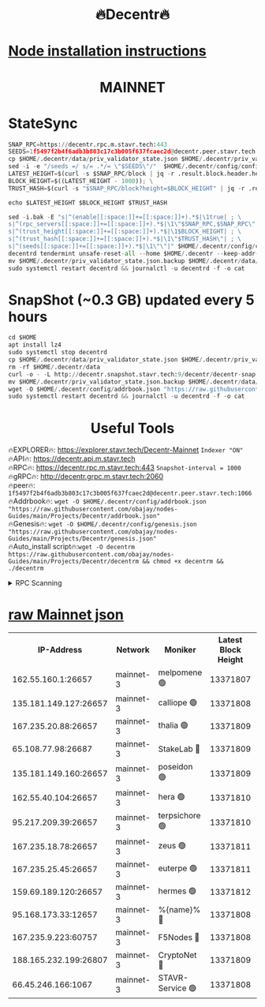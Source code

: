 <h1 align="center"> 🔥Decentr🔥</h1>

[Node installation instructions](https://github.com/obajay/nodes-Guides/tree/main/Projects/Decentr)
=
<h1 align="center"> MAINNET</h1>

# StateSync
```python
SNAP_RPC=https://decentr.rpc.m.stavr.tech:443
SEEDS=1f5497f2b4f6adb3b803c17c3b005f637fcaec2d@decentr.peer.stavr.tech:1066
cp $HOME/.decentr/data/priv_validator_state.json $HOME/.decentr/priv_validator_state.json.backup
sed -i -e "/seeds =/ s/= .*/= \"$SEEDS\"/"  $HOME/.decentr/config/config.toml
LATEST_HEIGHT=$(curl -s $SNAP_RPC/block | jq -r .result.block.header.height); \
BLOCK_HEIGHT=$((LATEST_HEIGHT - 1000)); \
TRUST_HASH=$(curl -s "$SNAP_RPC/block?height=$BLOCK_HEIGHT" | jq -r .result.block_id.hash)

echo $LATEST_HEIGHT $BLOCK_HEIGHT $TRUST_HASH

sed -i.bak -E "s|^(enable[[:space:]]+=[[:space:]]+).*$|\1true| ; \
s|^(rpc_servers[[:space:]]+=[[:space:]]+).*$|\1\"$SNAP_RPC,$SNAP_RPC\"| ; \
s|^(trust_height[[:space:]]+=[[:space:]]+).*$|\1$BLOCK_HEIGHT| ; \
s|^(trust_hash[[:space:]]+=[[:space:]]+).*$|\1\"$TRUST_HASH\"| ; \
s|^(seeds[[:space:]]+=[[:space:]]+).*$|\1\"\"|" $HOME/.decentr/config/config.toml
decentrd tendermint unsafe-reset-all --home $HOME/.decentr --keep-addr-book
mv $HOME/.decentr/priv_validator_state.json.backup $HOME/.decentr/data/priv_validator_state.json
sudo systemctl restart decentrd && journalctl -u decentrd -f -o cat
```
# SnapShot (~0.3 GB) updated every 5 hours
```python
cd $HOME
apt install lz4
sudo systemctl stop decentrd
cp $HOME/.decentr/data/priv_validator_state.json $HOME/.decentr/priv_validator_state.json.backup
rm -rf $HOME/.decentr/data
curl -o - -L http://decentr.snapshot.stavr.tech:9/decentr/decentr-snap.tar.lz4 | lz4 -c -d - | tar -x -C $HOME/.decentr --strip-components 2
mv $HOME/.decentr/priv_validator_state.json.backup $HOME/.decentr/data/priv_validator_state.json
wget -O $HOME/.decentr/config/addrbook.json "https://raw.githubusercontent.com/obajay/nodes-Guides/main/Projects/Decentr/addrbook.json"
sudo systemctl restart decentrd && journalctl -u decentrd -f -o cat
```

 <h1 align="center"> Useful Tools</h1>

🔥EXPLORER🔥:     https://explorer.stavr.tech/Decentr-Mainnet        `Indexer "ON"` \
🔥API🔥:          https://decentr.api.m.stavr.tech \
🔥RPC🔥:          https://decentr.rpc.m.stavr.tech:443              `Snapshot-interval = 1000` \
🔥gRPC🔥:         http://decentr.grpc.m.stavr.tech:2060 \
🔥peer🔥:         `1f5497f2b4f6adb3b803c17c3b005f637fcaec2d@decentr.peer.stavr.tech:1066` \
🔥Addrbook🔥:  `wget -O $HOME/.decentr/config/addrbook.json "https://raw.githubusercontent.com/obajay/nodes-Guides/main/Projects/Decentr/addrbook.json"` \
🔥Genesis🔥:  `wget -O $HOME/.decentr/config/genesis.json "https://raw.githubusercontent.com/obajay/nodes-Guides/main/Projects/Decentr/genesis.json"` \
🔥Auto_install script🔥:`wget -O decentrm https://raw.githubusercontent.com/obajay/nodes-Guides/main/Projects/Decentr/decentrm && chmod +x decentrm && ./decentrm`

<details>
<summary>RPC Scanning</summary>

<h2 align="center"> We scan nodes in real time every 4 hours. And we provide the final result of RPC endpoints.
We cannot influence the operation of these nodes in any way. </h2>


```python
If Voting Power is higher than 0 --> then the Node is a validator of the network and may be subject to attack and be a potential threat to the chain.
```
```python
We marked such validators with a red symbol
```

</details>

[raw Mainnet json](https://rpc-check.decentrm.stavr.tech/decentrm/rpc-decentrm-result.json)
=



<table><tr><th>IP-Address</th><th>Network</th><th>Moniker</th><th>Latest Block Height</th><th>Earliest Block Height</th><th>Catching Up</th><th>Tx Index</th><th>Voting Power</th><th>Scan Time</th></tr><tr><td>162.55.160.1:26657</td><td>mainnet-3</td><td>melpomene 🟢</td><td>13371807</td><td>1688950</td><td>False</td><td>on</td><td>0</td><td>2024-03-18T03:00:54.138380825UTC</td></tr><tr><td>135.181.149.127:26657</td><td>mainnet-3</td><td>calliope 🟢</td><td>13371808</td><td>1688950</td><td>False</td><td>on</td><td>0</td><td>2024-03-18T03:00:58.534666185UTC</td></tr><tr><td>167.235.20.88:26657</td><td>mainnet-3</td><td>thalia 🟢</td><td>13371809</td><td>1688950</td><td>False</td><td>on</td><td>0</td><td>2024-03-18T03:01:01.952135220UTC</td></tr><tr><td>65.108.77.98:26687</td><td>mainnet-3</td><td>StakeLab 🔴</td><td>13371809</td><td>1688950</td><td>False</td><td>on</td><td>5460622</td><td>2024-03-18T03:01:02.250142238UTC</td></tr><tr><td>135.181.149.160:26657</td><td>mainnet-3</td><td>poseidon 🟢</td><td>13371809</td><td>1688950</td><td>False</td><td>on</td><td>0</td><td>2024-03-18T03:01:06.617569110UTC</td></tr><tr><td>162.55.40.104:26657</td><td>mainnet-3</td><td>hera 🟢</td><td>13371810</td><td>1688950</td><td>False</td><td>on</td><td>0</td><td>2024-03-18T03:01:07.126312825UTC</td></tr><tr><td>95.217.209.39:26657</td><td>mainnet-3</td><td>terpsichore 🟢</td><td>13371810</td><td>1688950</td><td>False</td><td>on</td><td>0</td><td>2024-03-18T03:01:11.503895523UTC</td></tr><tr><td>167.235.18.78:26657</td><td>mainnet-3</td><td>zeus 🟢</td><td>13371811</td><td>1688950</td><td>False</td><td>on</td><td>0</td><td>2024-03-18T03:01:15.767192327UTC</td></tr><tr><td>167.235.25.45:26657</td><td>mainnet-3</td><td>euterpe 🟢</td><td>13371811</td><td>1688950</td><td>False</td><td>on</td><td>0</td><td>2024-03-18T03:01:18.008337327UTC</td></tr><tr><td>159.69.189.120:26657</td><td>mainnet-3</td><td>hermes 🟢</td><td>13371812</td><td>1688950</td><td>False</td><td>on</td><td>0</td><td>2024-03-18T03:01:20.271767186UTC</td></tr><tr><td>95.168.173.33:12657</td><td>mainnet-3</td><td>%{name}% 🔴</td><td>13371808</td><td>8964001</td><td>False</td><td>on</td><td>4280416</td><td>2024-03-18T03:00:59.511000846UTC</td></tr><tr><td>167.235.9.223:60757</td><td>mainnet-3</td><td>F5Nodes 🔴</td><td>13371808</td><td>12380001</td><td>False</td><td>off</td><td>562</td><td>2024-03-18T03:00:59.719711270UTC</td></tr><tr><td>188.165.232.199:26807</td><td>mainnet-3</td><td>CryptoNet 🔴</td><td>13371809</td><td>13242001</td><td>False</td><td>off</td><td>916301</td><td>2024-03-18T03:01:06.891947946UTC</td></tr><tr><td>66.45.246.166:1067</td><td>mainnet-3</td><td>STAVR-Service 🟢</td><td>13371808</td><td>13369001</td><td>False</td><td>on</td><td>0</td><td>2024-03-18T03:00:59.073953504UTC</td></tr></table>
